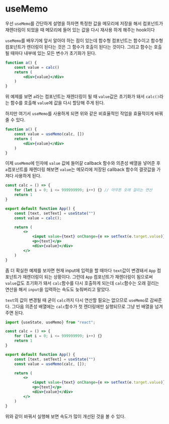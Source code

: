 # useMemo

우선 `useMemo`를 간단하게 설명을 하자면 특정한 값을 메모리에 저장을 해서 컴포넌트가 재렌더링이 되었을 때 메모리에 들어 있는 값을 다시 재사용 하게 해주는 hook이다 

`useMemo`를 배우기에 앞서 알아야 하는 점이 있는데 함수형 컴포넌트는 함수이고 함수형 컴포넌트가 렌더링이 된다는 것은 그 함수가 호출이 된다는 것이다. 그리고 함수는 호출될 때마다 내부에 있는 모든 변수가 초기화가 된다. 

```jsx
function a() {
	const value = calc() 
	return (
		<div>{value}</div>
	)
}
```

위 예제를 보면 `a`라는 컴포넌트는 재렌더링이 될 때 `value`값은 초기화가 돼서  `calc()`라는 함수를 호출해 `value`에 값을 다시 할당해 주게 된다.

하지만 여기서 `useMemo`를 사용하게 되면 위와 같은 비효율적인 작업을 효율적이게 바꿔줄 수 있다.

```jsx
function a() {
	const value = useMemo(calc, [])
	return (
		<div>{value}</div>
	)
}
```

이제 `useMemo`에 인자에 `value` 값에 들어갈 callback 함수와 의존성 배열을 넣어준 후 `a`컴포넌트를 재렌더링 해보면 `value`는 메모리에  저장된 callback 함수의 결괏값을 가져다 사용하게 된다.

```jsx
const calc = () => {
	for (let i = 0; i <= 999999999; i++) {} // 아무튼 오래 걸리는 연산
	return 1
}

export default function App() {
	const [text, setText] = useState("")
	const value = calc();

	return (
		<>
			<input value={text} onChange={e => setText(e.target.value)} />
			<p>{text}</p>
			<div>{value}</div>
		</>
	)
}
```

좀 더 확실한 예제를 보자면 현재 input에 입력을 할 때마다 `text`값이 변경돼서 `App` 컴포넌트가 재렌더링이 되는 상황이다. 그런데 `App` 컴포넌트가 재렌더링이 됨으로써 `value`값도 초기화가 돼서 `calc`함수를 다시 호출하게 되는데 `calc`함수는 오래 걸리는 연산을 해서 `input`을 입력하는 속도도 늦춰버리고 말았다.

`text`의 값이 변경될 때 굳이 `calc`까지 다시 연산할 필요는 없으므로 `useMemo`로 감싸준다. 그다음 의존성 배열에는 `calc`함수가 첫 렌더링에만 실행되므로 그냥 빈 배열을 넘겨주면 된다.

```jsx
import {useState, useMemo} from "react";

const calc = () => {
	for (let i = 0; i <= 999999999; i++) {}
	return 1
}

export default function App() {
	const [text, setText] = useState("")
	const value = useMemo(calc, []);

	return (
		<>
			<input value={text} onChange={e => setText(e.target.value)} />
			<p>{text}</p>
			<div>{value}</div>
		</>
	)
}
```

위와 같이 바꿔서 실행해 보면 속도가 많이 개선된 것을 볼 수 있다.